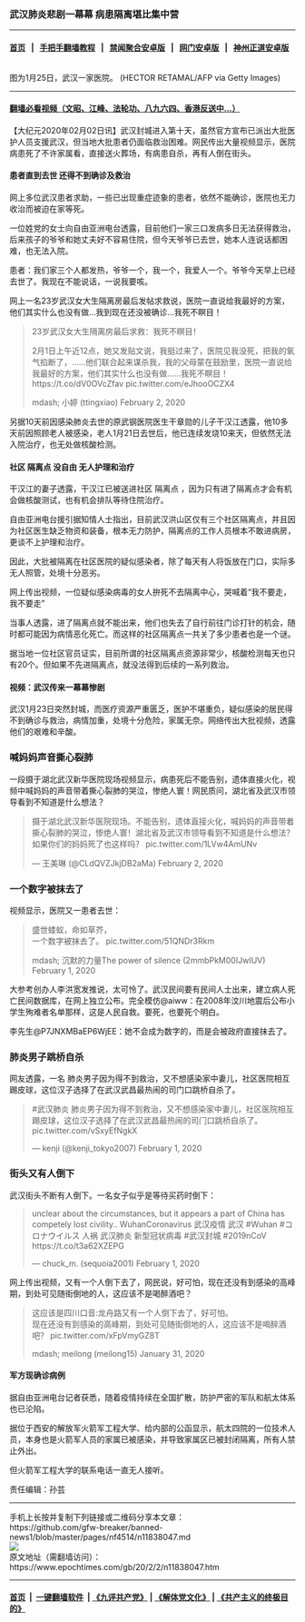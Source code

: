 ### 武汉肺炎悲剧一幕幕 病患隔离堪比集中营
------------------------

#### [首页](https://github.com/gfw-breaker/banned-news1/blob/master/README.md) &nbsp;&nbsp;|&nbsp;&nbsp; [手把手翻墙教程](https://github.com/gfw-breaker/guides/wiki) &nbsp;&nbsp;|&nbsp;&nbsp; [禁闻聚合安卓版](https://github.com/gfw-breaker/bn-android) &nbsp;&nbsp;|&nbsp;&nbsp; [网门安卓版](https://github.com/oGate2/oGate) &nbsp;&nbsp;|&nbsp;&nbsp; [神州正道安卓版](https://github.com/SzzdOgate/update) 



<div><img alt="" class="aligncenter wp-post-image" src="https://i.epochtimes.com/assets/uploads/2020/01/081886a9518cf1a9a36f51655b55d5a7-600x400.jpg"/>
<div class="red16 caption">
 <p>
  图为1月25日，武汉一家医院。 (HECTOR RETAMAL/AFP via Getty Images)
 </p>
</div>
</div><hr/>

#### [翻墙必看视频（文昭、江峰、法轮功、八九六四、香港反送中...）](http://167.172.214.107/home.html)

<div><p>
 【大纪元2020年02月02日讯】武汉封城进入第十天，虽然官方宣布已派出大批医护人员支援武汉，但当地大批患者仍面临救治困难。网民传出大量视频显示，医院病患死了不许家属看，直接送火葬场，有病患自杀，再有人倒在街头。
</p>
<h4>
 患者直到去世 还得不到确诊及救治
</h4>
<p>
 网上多位武汉患者求助，一些已出现重症迹象的患者，依然不能确诊，医院也无力收治而被迫在家等死。
</p>
<p>
 一位姓党的女士向自由亚洲电台透露，目前他们一家三口发病多日无法获得救治，后来孩子的爷爷和她丈夫好不容易住院，但今天爷爷已去世，她本人连说话都困难，也无法入院。
</p>
<p>
 患者：我们家三个人都发热，爷爷一个，我一个，我爱人一个。爷爷今天早上已经去世了。我现在不能说话，一说我要咳。
</p>
<p>
 网上一名23岁武汉女大生隔离房最后发帖求救说，医院一直说给我最好的方案，他们其实什么也没有做…我到现在还没被确诊…我死不瞑目！
</p>
<blockquote class="twitter-tweet">
 <p dir="ltr" lang="zh">
  23岁武汉女大生隔离房最后求救：我死不瞑目！
 </p>
 <p>
  2月1日上午近12点，她又发贴文说，我挺过来了，医院见我没死，把我的氧气掐断了，……他们联合起来谋杀我，我的父母蒙在鼓励里，医院一直说给我最好的方案，他们其实什么也没有做……我死不瞑目！
  <ok href="https://t.co/dV0OVcZfav">
   https://t.co/dV0OVcZfav
  </ok>
  <ok href="https://t.co/eJhooOCZX4">
   pic.twitter.com/eJhooOCZX4
  </ok>
 </p>
 <p>
  mdash; 小婷 (ttingxiao)
  <ok href="https://twitter.com/ttingxiao/status/1223798574577643520?ref_src=twsrc5Etfw">
   February 2, 2020
  </ok>
 </p>
</blockquote>
<p>
</p>
<p>
 另据10天前因感染肺炎去世的原武钢医院医生干章勋的儿子干汉江透露，他10多天前因照顾老人被感染，老人1月21日去世后，他已连续发烧10来天，但依然无法入院治疗，也无处做核酸检测。
</p>
<h4>
 社区
 <ok href="https://www.epochtimes.com/gb/tag/%E9%9A%94%E7%A6%BB%E7%82%B9.html">
  隔离点
 </ok>
 没自由 无人护理和治疗
</h4>
<p>
 干汉江的妻子透露，干汉江已被送进社区
 <ok href="https://www.epochtimes.com/gb/tag/%E9%9A%94%E7%A6%BB%E7%82%B9.html">
  隔离点
 </ok>
 ，因为只有进了隔离点才会有机会做核酸测试，也有机会排队等待住院治疗。
</p>
<p>
 自由亚洲电台援引据知情人士指出，目前武汉洪山区仅有三个社区隔离点，并且因为社区医生缺乏物资和装备，根本无力防护，隔离点的工作人员根本不敢进病房，更谈不上护理和治疗。
</p>
<p>
 因此，大批被隔离在社区医院的疑似感染者，除了每天有人将饭放在门口，实际多无人照管，处境十分恶劣。
</p>
<p>
 网上传出视频，一位疑似感染病毒的女人拚死不去隔离中心，哭喊着“我不要走，我不要走”
</p>
<p>
 <center>
 </center>
 当事人透露，进了隔离点就不能出来，他们也失去了自行前往门诊打针的机会，随时都可能因为病情恶化死亡。而这样的社区隔离点一共关了多少患者也是一个谜。
</p>
<p>
 据当地一位社区官员证实，目前所谓的社区隔离点资源非常少，核酸检测每天也只有20个。但如果不先进隔离点，就没法得到后续的一系列救治。
</p>
<h4>
 视频：武汉传来一幕幕惨剧
</h4>
<p>
 武汉1月23日突然封城，而医疗资源严重匮乏，医护不堪重负，疑似感染的居民得不到确诊与救治，病情加重，处境十分危险，家属无奈。网络传出大批视频，透露他们的艰难和辛酸。
</p>
<h3>
 喊妈妈声音撕心裂肺
</h3>
<p>
 一段摄于湖北武汉新华医院现场视频显示，病患死后不能告别，遗体直接火化，视频中喊妈妈的声音带着撕心裂肺的哭泣，惨绝人寰！网民质问，湖北省及武汉市领导看到不知道是什么想法？
</p>
<blockquote class="twitter-tweet">
 <p dir="ltr" lang="zh">
  摄于湖北武汉新华医院现场。不能告别，遗体直接火化，喊妈妈的声音带着撕心裂肺的哭泣，惨绝人寰！湖北省及武汉市领导看到不知道是什么想法？
  <br/>
  如果你们的妈妈死了也这样吗？
  <ok href="https://t.co/1LVw4AmUNv">
   pic.twitter.com/1LVw4AmUNv
  </ok>
 </p>
 <p>
  — 王美琳 (@CLdQVZJkjDB2aMa)
  <ok href="https://twitter.com/CLdQVZJkjDB2aMa/status/1223787927135641600?ref_src=twsrc%5Etfw">
   February 2, 2020
  </ok>
 </p>
</blockquote>
<p>
</p>
<h3>
 一个数字被抹去了
</h3>
<p>
 视频显示，医院又一患者去世：
</p>
<blockquote class="twitter-tweet">
 <p dir="ltr" lang="zh">
  盛世蝼蚁，命如草芥，
  <br/>
  一个数字被抹去了。
  <ok href="https://t.co/51QNDr3Rkm">
   pic.twitter.com/51QNDr3Rkm
  </ok>
 </p>
 <p>
  mdash; 沉默的力量The power of silence (2mmbPkM00IJwIUV)
  <ok href="https://twitter.com/2mmbPkM00IJwIUV/status/1223701838450446336?ref_src=twsrc5Etfw">
   February 1, 2020
  </ok>
 </p>
</blockquote>
<p>
</p>
<p>
 大参考创办人李洪宽发推说，太可怜了。武汉民间要有民间人士出来，建立病人死亡民间数据库，在网上独立公布。完全模仿@aiww：在2008年汶川地震后公布小学生殉难者名单那样，这是人民自救。要死，也要死个明白。
</p>
<p>
 李先生@P7JNXMBaEP6WjEE：她不会成为数字的，而是会被政府直接抹去了。
</p>
<h3>
 肺炎男子跳桥自杀
</h3>
<p>
 网友透露，一名 肺炎男子因为得不到救治，又不想感染家中妻儿，社区医院相互踢皮球，这位汉子选择了在武汉武昌最热闹的司门口跳桥自杀了。
</p>
<blockquote class="twitter-tweet">
 <p dir="ltr" lang="zh">
  <ok href="https://twitter.com/hashtag/%E6%AD%A6%E6%B1%89%E8%82%BA%E7%82%8E?src=hash&amp;ref_src=twsrc%5Etfw">
   #武汉肺炎
  </ok>
  肺炎男子因为得不到救治，又不想感染家中妻儿，社区医院相互踢皮球，这位汉子选择了在武汉武昌最热闹的司门口跳桥自杀了。
  <ok href="https://t.co/vSxyEfNgkX">
   pic.twitter.com/vSxyEfNgkX
  </ok>
 </p>
 <p>
  — kenji (@kenji_tokyo2007)
  <ok href="https://twitter.com/kenji_tokyo2007/status/1223748657792475137?ref_src=twsrc%5Etfw">
   February 1, 2020
  </ok>
 </p>
</blockquote>
<p>
</p>
<p>
 <center>
 </center>
</p>
<h3>
 街头又有人倒下
</h3>
<p>
 武汉街头不断有人倒下。一名女子似乎是等待买药时倒下：
</p>
<blockquote class="twitter-tweet">
 <p dir="ltr" lang="en">
  unclear about the circumstances, but it appears a part of China has competely lost civility..
  <ok href="https://twitter.com/hashtag/WuhanCoronavirus?src=hashamp;ref_src=twsrc%5Etfw">
   WuhanCoronavirus
  </ok>
  <ok href="https://twitter.com/hashtag/%E6%AD%A6%E6%B1%89%E7%96%AB%E6%83%85?src=hash&amp;ref_src=twsrc%5Etfw">
   武汉疫情
  </ok>
  <ok href="https://twitter.com/hashtag/E6%AD%A6%E6%B1%89?src=hash&amp;ref_src=twsrc%5Etfw">
   武汉
  </ok>
  <ok href="https://twitter.com/hashtag/Wuhan?src=hash&amp;ref_src=twsrc%5Etfw">
   #Wuhan
  </ok>
  <ok href="https://twitter.com/hashtag/%E3%82%B3%E3%83%AD%E3%83%8A%E3%82%A6%E3%82%A4%E3%83%AB%E3%82%B9?src=hash&amp;ref_src=twsrc%5Etfw">
   #コロナウイルス
  </ok>
  <ok href="https://twitter.com/hashtag/%E4%BA%BA%E7%A5%B8?src=hash&amp;ref_src=twsrc%5Etfw">
   人祸
  </ok>
  <ok href="https://twitter.com/hashtag/%E6%AD%A6%E6%B1%89%E8%82%BA%E7%82%8E?src=hash&amp;ref_src=twsrc%5Etfw">
   武汉肺炎
  </ok>
  <ok href="https://twitter.com/hashtag/%E6%96%B0%E5%9E%8B%E5%86%A0%E7%8B%80%E7%97%85%E6%AF%92?src=hash&amp;ref_src=twsrc%5Etfw">
   新型冠状病毒
  </ok>
  <ok href="https://twitter.com/hashtag/%E6%AD%A6%E6%B1%89%E5%B0%81%E5%9F%8E?src=hash&amp;ref_src=twsrc%5Etfw">
   #武汉封城
  </ok>
  <ok href="https://twitter.com/hashtag/2019nCoV?src=hash&amp;ref_src=twsrc%5Etfw">
   #2019nCoV
  </ok>
  <ok href="https://t.co/t3a62XZEPG">
   https://t.co/t3a62XZEPG
  </ok>
 </p>
 <p>
  — chuck_m. (sequoia2001)
  <ok href="https://twitter.com/sequoia2001/status/1223719641656123392?ref_src=twsrc%5Etfw">
   February 1, 2020
  </ok>
 </p>
</blockquote>
<p>
</p>
<p>
 网上传出视频，又有一个人倒下去了，网民说，好可怕，现在还没有到感染的高峰期，到处可见随街倒地的人，这应该不是喝醉酒吧？
</p>
<blockquote class="twitter-tweet">
 <p dir="ltr" lang="zh">
  这应该是四川口音:龙舟路又有一个人倒下去了，好可怕。
  <br/>
  现在还没有到感染的高峰期，到处可见随街倒地的人，这应该不是喝醉酒吧？
  <ok href="https://t.co/xFpVmyGZ8T">
   pic.twitter.com/xFpVmyGZ8T
  </ok>
 </p>
 <p>
  mdash; meilong (meilong15)
  <ok href="https://twitter.com/meilong15/status/1223137465109626880?ref_src=twsrc%5Etfw">
   January 31, 2020
  </ok>
 </p>
</blockquote>
<p>
</p>
<h4>
 军方现确诊病例
</h4>
<p>
 据自由亚洲电台记者获悉，随着疫情持续在全国扩散，防护严密的军队和航太体系也已沦陷。
</p>
<p>
 据位于西安的解放军火箭军工程大学、给内部的公函显示，航太四院的一位技术人员，本身也是火箭军人员的家属已被感染，并导致家属区已被封闭隔离，所有人禁止外出。
</p>
<p>
 但火箭军工程大学的联系电话一直无人接听。
</p>
<p>
 责任编辑：孙芸
</p>
</div>
<hr/>
手机上长按并复制下列链接或二维码分享本文章：<br/>
https://github.com/gfw-breaker/banned-news1/blob/master/pages/nf4514/n11838047.md <br/>
<a href='https://github.com/gfw-breaker/banned-news1/blob/master/pages/nf4514/n11838047.md'><img src='https://github.com/gfw-breaker/banned-news1/blob/master/pages/nf4514/n11838047.md.png'/></a> <br/>
原文地址（需翻墙访问）：https://www.epochtimes.com/gb/20/2/2/n11838047.htm


------------------------
#### [首页](https://github.com/gfw-breaker/banned-news1/blob/master/README.md) &nbsp;|&nbsp; [一键翻墙软件](https://github.com/gfw-breaker/nogfw/blob/master/README.md) &nbsp;| [《九评共产党》](https://github.com/gfw-breaker/9ping.md/blob/master/README.md#九评之一评共产党是什么) | [《解体党文化》](https://github.com/gfw-breaker/jtdwh.md/blob/master/README.md) | [《共产主义的终极目的》](https://github.com/gfw-breaker/gczydzjmd.md/blob/master/README.md)


<img src='http://gfw-breaker.win/banned-news/pages/nf4514/n11838047.md' width='0px' height='0px'/>